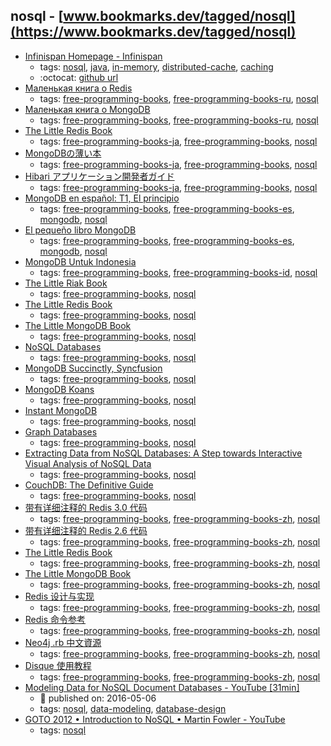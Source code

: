 nosql - [www.bookmarks.dev/tagged/nosql](https://www.bookmarks.dev/tagged/nosql)
---
* [Infinispan Homepage - Infinispan](http://infinispan.org/)
    * tags: [nosql](../tagged/nosql.md), [java](../tagged/java.md), [in-memory](../tagged/in-memory.md), [distributed-cache](../tagged/distributed-cache.md), [caching](../tagged/caching.md)
    * :octocat: [github url](https://github.com/infinispan/infinispan)
* [Маленькая книга о Redis](https://github.com/kondratovich/the-little-redis-book/blob/master/ru/redis.md)
    * tags: [free-programming-books](../tagged/free-programming-books.md), [free-programming-books-ru](../tagged/free-programming-books-ru.md), [nosql](../tagged/nosql.md)
* [Маленькая книга о MongoDB](http://www.pvsm.ru/download/mongodb-ru.pdf)
    * tags: [free-programming-books](../tagged/free-programming-books.md), [free-programming-books-ru](../tagged/free-programming-books-ru.md), [nosql](../tagged/nosql.md)
* [The Little Redis Book](https://github.com/craftgear/the-little-redis-book)
    * tags: [free-programming-books-ja](../tagged/free-programming-books-ja.md), [free-programming-books](../tagged/free-programming-books.md), [nosql](../tagged/nosql.md)
* [MongoDBの薄い本](http://www.cuspy.org/diary/2012-04-17/the-little-mongodb-book-ja.pdf)
    * tags: [free-programming-books-ja](../tagged/free-programming-books-ja.md), [free-programming-books](../tagged/free-programming-books.md), [nosql](../tagged/nosql.md)
* [Hibari アプリケーション開発者ガイド](http://hibari.github.io/hibari-doc/hibari-app-developer-guide.ja.html)
    * tags: [free-programming-books-ja](../tagged/free-programming-books-ja.md), [free-programming-books](../tagged/free-programming-books.md), [nosql](../tagged/nosql.md)
* [MongoDB en español: T1, El principio](https://github.com/yograterol/ebook-mongodb-basico)
    * tags: [free-programming-books](../tagged/free-programming-books.md), [free-programming-books-es](../tagged/free-programming-books-es.md), [mongodb](../tagged/mongodb.md), [nosql](../tagged/nosql.md)
* [El pequeño libro MongoDB](https://github.com/uokesita/the-little-mongodb-book)
    * tags: [free-programming-books](../tagged/free-programming-books.md), [free-programming-books-es](../tagged/free-programming-books-es.md), [mongodb](../tagged/mongodb.md), [nosql](../tagged/nosql.md)
* [MongoDB Untuk Indonesia](https://kristories.gitbooks.io/pengantar-mongodb/content/)
    * tags: [free-programming-books](../tagged/free-programming-books.md), [free-programming-books-id](../tagged/free-programming-books-id.md), [nosql](../tagged/nosql.md)
* [The Little Riak Book](http://littleriakbook.com)
    * tags: [free-programming-books](../tagged/free-programming-books.md), [nosql](../tagged/nosql.md)
* [The Little Redis Book](http://openmymind.net/2012/1/23/The-Little-Redis-Book/)
    * tags: [free-programming-books](../tagged/free-programming-books.md), [nosql](../tagged/nosql.md)
* [The Little MongoDB Book](http://openmymind.net/2011/3/28/The-Little-MongoDB-Book/)
    * tags: [free-programming-books](../tagged/free-programming-books.md), [nosql](../tagged/nosql.md)
* [NoSQL Databases](http://www.christof-strauch.de/nosqldbs.pdf)
    * tags: [free-programming-books](../tagged/free-programming-books.md), [nosql](../tagged/nosql.md)
* [MongoDB Succinctly, Syncfusion](https://www.syncfusion.com/resources/techportal/ebooks/mongodb)
    * tags: [free-programming-books](../tagged/free-programming-books.md), [nosql](../tagged/nosql.md)
* [MongoDB Koans](https://github.com/chicagoruby/MongoDB_Koans)
    * tags: [free-programming-books](../tagged/free-programming-books.md), [nosql](../tagged/nosql.md)
* [Instant MongoDB](https://www.packtpub.com/packt/free-ebook/mongoDB-starter-guide)
    * tags: [free-programming-books](../tagged/free-programming-books.md), [nosql](../tagged/nosql.md)
* [Graph Databases](http://graphdatabases.com)
    * tags: [free-programming-books](../tagged/free-programming-books.md), [nosql](../tagged/nosql.md)
* [Extracting Data from NoSQL Databases: A Step towards Interactive Visual Analysis of NoSQL Data](http://publications.lib.chalmers.se/records/fulltext/155048.pdf)
    * tags: [free-programming-books](../tagged/free-programming-books.md), [nosql](../tagged/nosql.md)
* [CouchDB: The Definitive Guide](http://guide.couchdb.org)
    * tags: [free-programming-books](../tagged/free-programming-books.md), [nosql](../tagged/nosql.md)
* [带有详细注释的 Redis 3.0 代码](https://github.com/huangz1990/redis-3.0-annotated)
    * tags: [free-programming-books](../tagged/free-programming-books.md), [free-programming-books-zh](../tagged/free-programming-books-zh.md), [nosql](../tagged/nosql.md)
* [带有详细注释的 Redis 2.6 代码](https://github.com/huangz1990/annotated_redis_source)
    * tags: [free-programming-books](../tagged/free-programming-books.md), [free-programming-books-zh](../tagged/free-programming-books-zh.md), [nosql](../tagged/nosql.md)
* [The Little Redis Book](https://github.com/JasonLai256/the-little-redis-book/blob/master/cn/redis.md)
    * tags: [free-programming-books](../tagged/free-programming-books.md), [free-programming-books-zh](../tagged/free-programming-books-zh.md), [nosql](../tagged/nosql.md)
* [The Little MongoDB Book](https://github.com/justinyhuang/the-little-mongodb-book-cn/blob/master/mongodb.md)
    * tags: [free-programming-books](../tagged/free-programming-books.md), [free-programming-books-zh](../tagged/free-programming-books-zh.md), [nosql](../tagged/nosql.md)
* [Redis 设计与实现](http://redisbook.com)
    * tags: [free-programming-books](../tagged/free-programming-books.md), [free-programming-books-zh](../tagged/free-programming-books-zh.md), [nosql](../tagged/nosql.md)
* [Redis 命令参考](http://redisdoc.com)
    * tags: [free-programming-books](../tagged/free-programming-books.md), [free-programming-books-zh](../tagged/free-programming-books-zh.md), [nosql](../tagged/nosql.md)
* [Neo4j .rb 中文資源](http://neo4j.tw)
    * tags: [free-programming-books](../tagged/free-programming-books.md), [free-programming-books-zh](../tagged/free-programming-books-zh.md), [nosql](../tagged/nosql.md)
* [Disque 使用教程](http://disque.huangz.me)
    * tags: [free-programming-books](../tagged/free-programming-books.md), [free-programming-books-zh](../tagged/free-programming-books-zh.md), [nosql](../tagged/nosql.md)
* [Modeling Data for NoSQL Document Databases - YouTube [31min]](https://www.youtube.com/watch?v=IUxT7ZRHlZ4)
    * :calendar: published on: 2016-05-06
    * tags: [nosql](../tagged/nosql.md), [data-modeling](../tagged/data-modeling.md), [database-design](../tagged/database-design.md)
* [GOTO 2012 • Introduction to NoSQL • Martin Fowler - YouTube](https://youtu.be/qI_g07C_Q5I)
    * tags: [nosql](../tagged/nosql.md)
